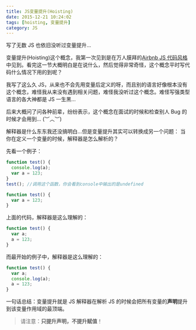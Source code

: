 ```yaml
---
title: JS变量提升(Hoisting)
date: 2015-12-21 10:24:02
tags: [hoisting, 变量提升]
category: JS
---
```


写了无数 JS 也依旧没听过变量提升…

变量提升(Hoisting)这个概念，我第一次见到是在万人膜拜的[Airbnb JS 代码风格](https://github.com/airbnb/javascript)中见到。看完这一节大概明白是在说什么，然后觉得非常奇怪，这个概念平时写代码什么情况下用的到呢？

我写了这么久 JS，从来也不会先用变量后定义的呀，而且别的语言好像根本没有这个概念，难怪我从来没有遇到相关问题，难怪我没听过这个概念。难怪写强类型语言的各大神都是 JS 一生黑…

后来大概问了问各种前辈，纷纷表示，这个概念在面试的时候和检查别人 Bug 的时候才会用到… (︶︿︶)

解释器是什么东东我还没搞明白…但是变量提升其实可以转换成另一个问题：
当你在定义一个变量的时候，解释器是怎么解析的？

先看一个例子：

```js
function test() {
  console.log(a);
  var a = 123;
}
test(); //调用这个函数，你会看到console中输出的是undefined
```

```js
function test() {
  var a = 123;
}
```

上面的代码，解释器是这么理解的：

```js
function test() {
  var a;
  a = 123;
}
```

而最开始的例子中，解释器是这么理解的：

```js
function test() {
  var a;
  console.log(a);
  a = 123;
}
```

一句话总结：变量提升就是 JS 解释器在解析 JS 的时候会把所有变量的**声明**提升到该变量作用域的最顶端。

> 请注意：**只提升声明，不提升赋值**！
